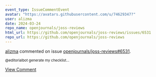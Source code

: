 ```yaml
---
event_type: IssueCommentEvent
avatar: "https://avatars.githubusercontent.com/u/74629347?"
user: alizma
date: 2024-03-24
repo_name: openjournals/joss-reviews
html_url: https://github.com/openjournals/joss-reviews/issues/6531
repo_url: https://github.com/openjournals/joss-reviews
---
```


<a href='https://github.com/alizma' target='_blank'>alizma</a> commented on issue <a href='https://github.com/openjournals/joss-reviews/issues/6531' target='_blank'>openjournals/joss-reviews#6531</a>.

<small>@editorialbot generate my checklist...</small>

<a href='https://github.com/openjournals/joss-reviews/issues/6531' target='_blank'>View Comment</a>